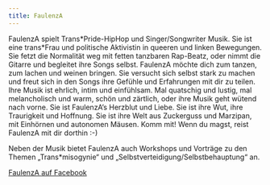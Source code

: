 ```yaml
---
title: FaulenzA
---
```


FaulenzA spielt Trans\*Pride-HipHop und Singer/Songwriter Musik.
Sie ist eine trans\*Frau und politische Aktivistin in queeren und linken Bewegungen.
Sie fetzt die Normalität weg mit fetten tanzbaren Rap-Beatz, oder nimmt die Gitarre und begleitet ihre Songs selbst.
FaulenzA möchte dich zum tanzen, zum lachen und weinen bringen.
Sie versucht sich selbst stark zu machen und freut sich in den Songs ihre Gefühle und Erfahrungen mit dir zu teilen. Ihre Musik ist ehrlich, intim und einfühlsam. Mal quatschig und lustig, mal melancholisch und warm, schön und zärtlich, oder ihre Musik geht wütend nach vorne. Sie ist FaulenzA’s Herzblut und Liebe. Sie ist ihre Wut, ihre Traurigkeit und Hoffnung. Sie ist ihre Welt aus Zuckerguss und Marzipan, mit Einhörnen und autonomen Mäusen. Komm mit! Wenn du magst, reist FaulenzA mit dir dorthin :-)

Neben der Musik bietet FaulenzA auch Workshops und Vorträge zu den Themen „Trans\*misogynie“ und „Selbstverteidigung/Selbstbehauptung“ an.

[FaulenzA auf Facebook](http://www.facebook.com/Faulenza/)  
